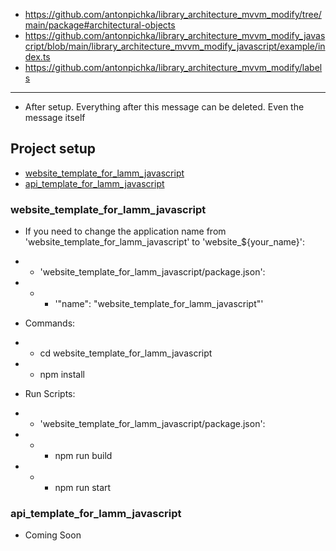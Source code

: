- https://github.com/antonpichka/library_architecture_mvvm_modify/tree/main/package#architectural-objects
- https://github.com/antonpichka/library_architecture_mvvm_modify_javascript/blob/main/library_architecture_mvvm_modify_javascript/example/index.ts
- https://github.com/antonpichka/library_architecture_mvvm_modify/labels

---

- After setup. Everything after this message can be deleted. Even the message itself

## Project setup

- [website_template_for_lamm_javascript](https://github.com/antonpichka/template_for_lamm_javascript#website_template_for_lamm_javascript)
- [api_template_for_lamm_javascript](https://github.com/antonpichka/template_for_lamm_javascript#api_template_for_lamm_javascript)

### website_template_for_lamm_javascript

- If you need to change the application name from 'website_template_for_lamm_javascript' to 'website_${your_name}':
- - 'website_template_for_lamm_javascript/package.json':
- - - '"name": "website_template_for_lamm_javascript"'

- Commands:
- - cd website_template_for_lamm_javascript
- - npm install

- Run Scripts:
- - 'website_template_for_lamm_javascript/package.json':
- - - npm run build
- - - npm run start

### api_template_for_lamm_javascript

- Coming Soon